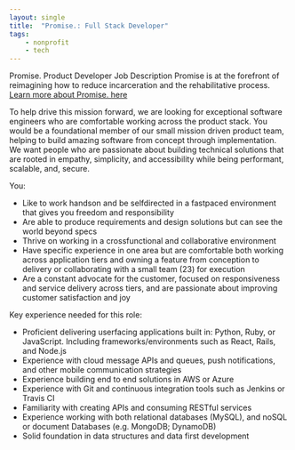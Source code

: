 ```yaml
---
layout: single
title:  "Promise.: Full Stack Developer"
tags: 
    - nonprofit
    - tech
---
```


Promise. Product Developer Job Description
Promise is at the forefront of reimagining how to reduce incarceration and the rehabilitative
process. [Learn more about Promise. here](http://joinpromise.com/)

To help drive this mission forward, we are looking for exceptional software engineers who are
comfortable working across the product stack. You would be a foundational member of our small
mission driven product team, helping to build amazing software from concept through
implementation. We want people who are passionate about building technical solutions that are
rooted in empathy, simplicity, and accessibility while being performant, scalable, and, secure.

You:
* Like to work hands­on and be self­directed in a fast­paced environment that gives you
freedom and responsibility
* Are able to produce requirements and design solutions but can see the world beyond specs
* Thrive on working in a cross­functional and collaborative environment
* Have specific experience in one area but are comfortable both working across application tiers and owning a feature from conception to delivery or collaborating with a small team (2­3) for execution
* Are a constant advocate for the customer, focused on responsiveness and service delivery across tiers, and are passionate about improving customer satisfaction and joy

Key experience needed for this role:
* Proficient delivering user­facing applications built in: Python, Ruby, or JavaScript. Including frameworks/environments such as React, Rails, and Node.js
* Experience with cloud message APIs and queues, push notifications, and other mobile communication strategies
* Experience building end to end solutions in AWS or Azure
* Experience with Git and continuous integration tools such as Jenkins or Travis CI
* Familiarity with creating APIs and consuming RESTful services
* Experience working with both relational databases (MySQL), and noSQL or document Databases (e.g. MongoDB; DynamoDB)
* Solid foundation in data structures and data first development	
